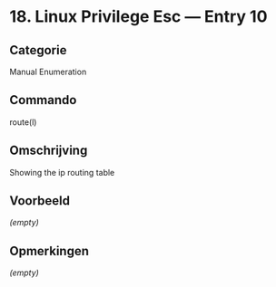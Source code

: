 # 18. Linux Privilege Esc — Entry 10

## Categorie

Manual Enumeration

## Commando

route(l)

## Omschrijving

Showing the ip routing table

## Voorbeeld

_(empty)_

## Opmerkingen

_(empty)_

